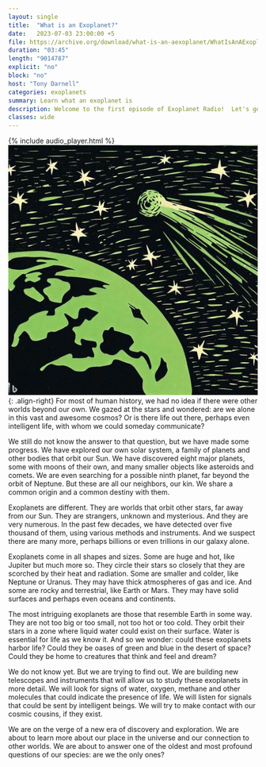 ```yaml
---
layout: single
title:  "What is an Exoplanet?"
date:   2023-07-03 23:00:00 +5
file: https://archive.org/download/what-is-an-aexoplanet/WhatIsAnAExoplanet.mp3
duration: "03:45"
length: "9014787"
explicit: "no"
block: "no"
host: "Tony Darnell"
categories: exoplanets
summary: Learn what an exoplanet is
description: Welcome to the first episode of Exoplanet Radio!  Let's get started by defining what an exoplanet is.  What types are there?
classes: wide
---
```


{% include audio_player.html %} 
![ExoplanetWoodcut](/assets/images/ExoplanetComet_woodcut_sml.jpeg){: .align-right}
For most of human history, we had no idea if there were other worlds beyond our own. We gazed at the stars and wondered: are we alone in this vast and awesome cosmos? Or is there life out there, perhaps even intelligent life, with whom we could someday communicate?

We still do not know the answer to that question, but we have made some progress. We have explored our own solar system, a family of planets and other bodies that orbit our Sun. We have discovered eight major planets, some with moons of their own, and many smaller objects like asteroids and comets. We are even searching for a possible ninth planet, far beyond the orbit of Neptune. But these are all our neighbors, our kin. We share a common origin and a common destiny with them.

Exoplanets are different. They are worlds that orbit other stars, far away from our Sun. They are strangers, unknown and mysterious. And they are very numerous. In the past few decades, we have detected over five thousand of them, using various methods and instruments. And we suspect there are many more, perhaps billions or even trillions in our galaxy alone.


Exoplanets come in all shapes and sizes. Some are huge and hot, like Jupiter but much more so. They circle their stars so closely that they are scorched by their heat and radiation. Some are smaller and colder, like Neptune or Uranus. They may have thick atmospheres of gas and ice. And some are rocky and terrestrial, like Earth or Mars. They may have solid surfaces and perhaps even oceans and continents.


The most intriguing exoplanets are those that resemble Earth in some way. They are not too big or too small, not too hot or too cold. They orbit their stars in a zone where liquid water could exist on their surface. Water is essential for life as we know it. And so we wonder: could these exoplanets harbor life? Could they be oases of green and blue in the desert of space? Could they be home to creatures that think and feel and dream?


We do not know yet. But we are trying to find out. We are building new telescopes and instruments that will allow us to study these exoplanets in more detail. We will look for signs of water, oxygen, methane and other molecules that could indicate the presence of life. We will listen for signals that could be sent by intelligent beings. We will try to make contact with our cosmic cousins, if they exist.


We are on the verge of a new era of discovery and exploration. We are about to learn more about our place in the universe and our connection to other worlds. We are about to answer one of the oldest and most profound questions of our species: are we the only ones?
